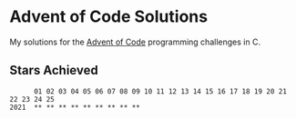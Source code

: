 # Advent of Code Solutions

My solutions for the [Advent of Code](https://adventofcode.com/) programming
challenges in C.

## Stars Achieved
```
      01 02 03 04 05 06 07 08 09 10 11 12 13 14 15 16 17 18 19 20 21 22 23 24 25
2021  ** ** ** ** ** ** ** ** **
```

